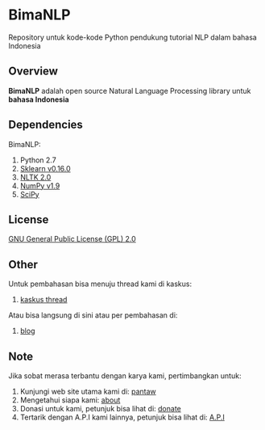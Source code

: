 # BimaNLP
Repository untuk kode-kode Python pendukung tutorial NLP dalam bahasa Indonesia

## Overview
**BimaNLP** adalah open source Natural Language Processing library untuk **bahasa Indonesia**

## Dependencies

BimaNLP:

1. Python 2.7
2. [Sklearn v0.16.0](http://scikit-learn.org/stable/)
3. [NLTK 2.0](http://www.nltk.org/)
4. [NumPy v1.9](http://www.numpy.org/)
5. [SciPy](http://www.scipy.org/)

## License
[GNU General Public License (GPL) 2.0](http://www.gnu.org/licenses/gpl-2.0.html)

## Other
Untuk pembahasan bisa menuju thread kami di kaskus:

1. [kaskus thread](http://www.kaskus.co.id/thread/55e5434814088d200a8b4567/sharediskusi-mengenai-nlpnatural-language-processing?goto=newpost)


Atau bisa langsung di sini atau per pembahasan di: 

1. [blog](http://blog.pantaw.com)


## Note

Jika sobat merasa terbantu dengan karya kami, pertimbangkan untuk:

1. Kunjungi web site utama kami di: [pantaw](http://pantaw.com)
2. Mengetahui siapa kami: [about](http://pantaw.com/about)
3. Donasi untuk kami, petunjuk bisa lihat di: [donate](http://pantaw.com/donate)
4. Tertarik dengan A.P.I kami lainnya, petunjuk bisa lihat di: [A.P.I](http://pantaw.com/api)
